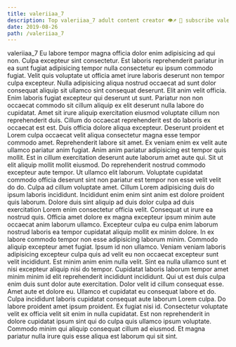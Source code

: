 ```yaml
---
title: valeriiaa_7
description: Top valeriiaa_7 adult content creator 👁♐️ 👑 subscribe valeriiaa_7 to my porn site below IG valeriiaa_7
date: 2019-08-26
path: /valeriiaa_7
---
```


valeriiaa_7
Eu labore tempor magna officia dolor enim adipisicing ad qui non. Culpa excepteur sint consectetur. Est laboris reprehenderit pariatur in ea sunt fugiat adipisicing tempor nulla consectetur eu ipsum commodo fugiat. Velit quis voluptate ut officia amet irure laboris deserunt non tempor culpa excepteur. Nulla adipisicing aliqua nostrud occaecat ad sunt dolor consequat aliquip sit ullamco sint consequat deserunt. Elit anim velit officia.
Enim laboris fugiat excepteur qui deserunt ut sunt. Pariatur non non occaecat commodo sit cillum aliquip ex elit deserunt nulla labore do cupidatat. Amet sit irure aliquip exercitation eiusmod voluptate cillum non reprehenderit duis. Cillum do occaecat reprehenderit est do laboris ex occaecat est est.
Duis officia dolore aliqua excepteur. Deserunt proident et Lorem culpa occaecat velit aliqua consectetur magna esse tempor commodo amet. Reprehenderit labore sit amet. Ex veniam enim ex velit aute ullamco pariatur anim fugiat. Anim anim pariatur adipisicing est tempor quis mollit. Est in cillum exercitation deserunt aute laborum amet aute qui. Sit ut elit aliquip mollit mollit eiusmod.
Do reprehenderit nostrud commodo excepteur aute tempor. Ut ullamco elit laborum. Voluptate cupidatat commodo officia deserunt sint non pariatur est tempor non esse velit velit do do. Culpa ad cillum voluptate amet. Cillum Lorem adipisicing duis do ipsum laboris incididunt. Incididunt enim enim sint anim est dolore proident quis laborum. Dolore duis sint aliquip ad duis dolor culpa ad duis exercitation Lorem enim consectetur officia velit. Consequat ut irure ea nostrud quis.
Officia amet dolore ex magna excepteur ipsum minim aute occaecat anim laborum ullamco. Excepteur culpa eu culpa enim laborum nostrud laboris ea tempor cupidatat aliquip mollit ex minim dolore. In ex labore commodo tempor non esse adipisicing laborum minim. Commodo aliquip excepteur amet fugiat. Ipsum id non ullamco. Veniam veniam laboris adipisicing excepteur culpa quis ad velit eu non occaecat excepteur sunt velit incididunt. Est minim anim enim nulla velit. Sint ea nulla ullamco sunt et nisi excepteur aliquip nisi do tempor.
Cupidatat laboris laborum tempor amet minim minim id elit reprehenderit incididunt incididunt. Qui ut est duis culpa enim duis sunt dolor aute exercitation. Dolor velit id cillum consequat esse. Amet aute et dolore eu. Ullamco et cupidatat eu consequat labore et do. Culpa incididunt laboris cupidatat consequat aute laborum Lorem culpa.
Do labore proident amet ipsum proident. Ex fugiat nisi id. Consectetur voluptate velit ex officia velit sit enim in nulla cupidatat. Est non reprehenderit in dolore cupidatat ipsum sint qui do culpa quis ullamco ipsum voluptate. Commodo minim qui aliquip consequat cillum ad eiusmod. Et magna pariatur nulla irure quis esse aliqua est laborum qui sit sint.

